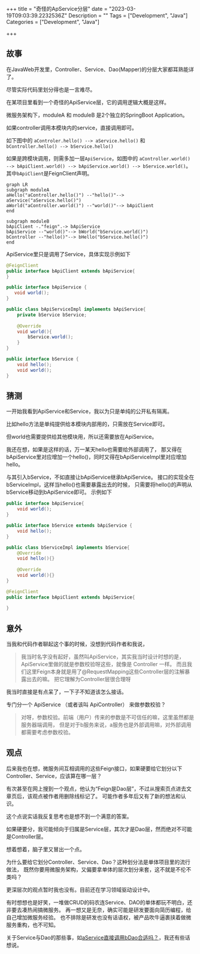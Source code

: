 +++
title = "奇怪的ApService分层"
date = "2023-03-19T09:03:39.2232536Z"
Description = ""
Tags = ["Development", "Java"]
Categories = ["Development", "Java"]

+++
## 故事
在JavaWeb开发里，Controller、Service、Dao(Mapper)的分层大家都耳熟能详了。

尽管实际代码里划分得也是一言难尽。

在某项目里看到一个奇怪的ApiService层，它的调用逻辑大概是这样。

微服务架构下，moduleA 和 moduleB 是2个独立的SpringBoot Application。

如果controller调用本模块内的service，直接调用即可。

如下图中的 `aControler.hello() --> aService.hello()` 和 
`bController.hello() --> bService.hello()`

如果是跨模块调用，则需多加一层`ApiService`，如图中的
`aController.world() --> bApiClient.world() --> bApiService.world() --> bService.world()`。
其中`bApiClient`是FeignClient声明。

```mermaid
graph LR
subgraph moduleA
aHello("aController.hello()") --"hello()"--> aService("aService.hello()")  
aWorld("aController.world()") --"world()"--> bApiClient 
end

subgraph moduleB
bApiClient -."feign".-> bApiService
bApiService --"world()"--> bWorld("bService.world()")
bController --"hello()"--> bHello("bService.hello()")
end 

```

ApiService里只是调用了Service，具体实现示例如下

```java
@FeignClient
public interface bApiClient extends bApiService{
}

public interface bApiService {
   void world(); 
}

public class bApiServiceImpl implements bApiService{
    private bService bService;
    
    @Override
    void world(){
        bService.world();
    }
}

public interface bService {
    void hello();
    void world();
}
```

## 猜测
一开始我看到ApiService和Service，我以为只是单纯的公开私有隔离。

比如hello方法是单纯提供给本模块内部用的，只需放在Service即可。

但world也需要提供给其他模块用，所以还需要放在ApiService。

我还在想，如果是这样的话，万一某天hello也需要给外部调用了，
那又得在bApiService里对应增加一个hello()，同时又得在bApiServiceImpl里对应增加hello。

与其引入bService，不如直接让bApiService继承bApiService。
接口的实现全在bServiceImpl，这样当hello()也需要暴露出去的时候，
只需要将hello()的声明从bService移动到bApiService即可。
示例如下

```java
public interface bApiService{
    void world();
}

public interface bService extends bApiService {
    void hello();
}

public class bServiceImpl implements bService{
    @Override
    void hello(){}
    
    @Override
    void world(){}
}

@FeignClient
public interface bApiClient extends bApiService{
    
}
```

## 意外
当我和代码作者聊起这个事的时候，没想到代码作者和我说，
> 我当时名字没有起好，虽然叫ApiService，其实我当时设计时想的是，
> ApiService里做的就是参数校验呀这些，就像是 Controller 一样。
> 而且我们这里Feign本身就是用了@RequestMapping这些Controller层的注解暴露出去的嘛。
> 把它理解为Controller层很合理呀

我当时直接是有点呆了，一下子不知道该怎么接话。

专门分一个 ApiService （或者该叫 ApiController） 来做参数校验？

> 对呀，参数校验。前端（用户）传来的参数是不可信任的嘛，这里虽然都是服务器端调用，
> 但是对于b服务来说，a服务也是外部调用嘛，对外部调用都需要考虑参数校验。

## 观点
后来我也在想，微服务间互相调用的这些Feign接口，如果硬要给它划分以下Controller、Service，应该算在哪一层？

有次甚至在网上搜到一个观点，他认为“Feign是Dao层”，不过从搜索页点进去文章页后，该观点被作者用删除线标记了。
可能作者多年后又有了新的想法和认识。

这个点说实话我反复思考也是想不到一个满意的答案。

如果硬要分，我可能倾向于归属是Service层，其次才是Dao层，然而绝对不可能是Controller层。

想着想着，脑子里又冒出一个点。

为什么要给它划分Controller、Service、Dao？这种划分法是单体项目里的流行做法，
既然你要用微服务架构，又偏要拿单体的层次划分来套，这不就是不伦不类吗？

更深层次的观点暂时我也没有。目前还在学习领域驱动设计中。

有时想想也是好笑，一堆做CRUD的码农连Service、DAO的单体都玩不明白，还非要去凑热闹搞微服务。
再一想又是无奈，确实可能是研发要面向简历编程，给自己增加微服务经验。
也不排除是研发也没有话语权，被产品吹牛逼裹挟着做微服务重构，也不可知。

关于Service与Dao的那些事，如[aService直接调用bDao合适吗？](aService直接调用bDao合适吗？.md)，我还有些话想说。


